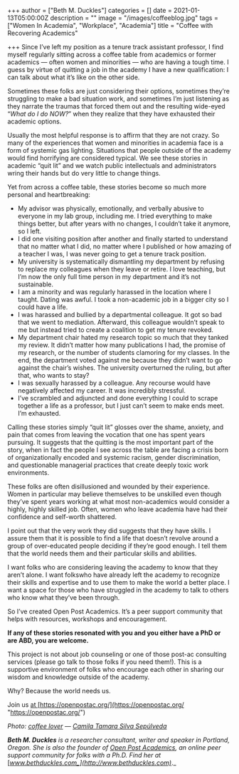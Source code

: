 +++
author = ["Beth M. Duckles"]
categories = []
date = 2021-01-13T05:00:00Z
description = ""
image = "/images/coffeeblog.jpg"
tags = ["Women In Academia", "Workplace", "Academia"]
title = "Coffee with Recovering Academics"

+++
Since I’ve left my position as a tenure track assistant professor, I find myself regularly sitting across a coffee table from academics or former academics — often women and minorities — who are having a tough time. I guess by virtue of quitting a job in the academy I have a new qualification: I can talk about what it’s like on the other side.

Sometimes these folks are just considering their options, sometimes they’re struggling to make a bad situation work, and sometimes I’m just listening as they narrate the traumas that forced them out and the resulting wide-eyed “_What do I do NOW?_” when they realize that they have exhausted their academic options.

Usually the most helpful response is to affirm that they are not crazy. So many of the experiences that women and minorities in academia face is a form of systemic gas lighting. Situations that people outside of the academy would find horrifying are considered typical. We see these stories in academic “quit lit” and we watch public intellectuals and administrators wring their hands but do very little to change things.

Yet from across a coffee table, these stories become so much more personal and heartbreaking:

* My advisor was physically, emotionally, and verbally abusive to everyone in my lab group, including me. I tried everything to make things better, but after years with no changes, I couldn’t take it anymore, so I left.
* I did one visiting position after another and finally started to understand that no matter what I did, no matter where I published or how amazing of a teacher I was, I was never going to get a tenure track position.
* My university is systematically dismantling my department by refusing to replace my colleagues when they leave or retire. I love teaching, but I’m now the only full time person in my department and it’s not sustainable.
* I am a minority and was regularly harassed in the location where I taught. Dating was awful. I took a non-academic job in a bigger city so I could have a life.
* I was harassed and bullied by a departmental colleague. It got so bad that we went to mediation. Afterward, this colleague wouldn’t speak to me but instead tried to create a coalition to get my tenure revoked.
* My department chair hated my research topic so much that they tanked my review. It didn’t matter how many publications I had, the promise of my research, or the number of students clamoring for my classes. In the end, the department voted against me because they didn’t want to go against the chair’s wishes. The university overturned the ruling, but after that, who wants to stay?
* I was sexually harassed by a colleague. Any recourse would have negatively affected my career. It was incredibly stressful.
* I’ve scrambled and adjuncted and done everything I could to scrape together a life as a professor, but I just can’t seem to make ends meet. I’m exhausted.

Calling these stories simply “quit lit” glosses over the shame, anxiety, and pain that comes from leaving the vocation that one has spent years pursuing. It suggests that the quitting is the most important part of the story, when in fact the people I see across the table are facing a crisis born of organizationally encoded and systemic racism, gender discrimination, and questionable managerial practices that create deeply toxic work environments.

These folks are often disillusioned and wounded by their experience. Women in particular may believe themselves to be unskilled even though they’ve spent years working at what most non-academics would consider a highly, highly skilled job. Often, women who leave academia have had their confidence and self-worth shattered.

I point out that the very work they did suggests that they have skills. I assure them that it is possible to find a life that doesn’t revolve around a group of over-educated people deciding if they’re good enough. I tell them that the world needs them and their particular skills and abilities.

I want folks who are considering leaving the academy to know that they aren’t alone. I want folkswho have already left the academy to recognize their skills and expertise and to use them to make the world a better place. I want a space for those who have struggled in the academy to talk to others who know what they’ve been through.

So I’ve created Open Post Academics. It’s a peer support community that helps with resources, workshops and encouragement.

**If any of these stories resonated with you and you either have a PhD or are ABD, you are welcome.**

This project is not about job counseling or one of those post-ac consulting services (please go talk to those folks if you need them!). This is a supportive environment of folks who encourage each other in sharing our wisdom and knowledge outside of the academy.

Why? Because the world needs us.

Join us [at ](https://openpostac.org/)[https://openpostac.org/](https://openpostac.org/ "https://openpostac.org/")

_Photo:_ [_coffee lover_](https://flic.kr/p/nQk8ia) _—_ [_Camila Tamara Silva Sepúlveda_](https://www.flickr.com/photos/akane2011/)

**_Beth M. Duckles_** _is a researcher consultant, writer and speaker in Portland, Oregon. She is also the founder of_ [_Open Post Academics_](https://openpostac.org/)_, an online peer support community for folks with a Ph.D. Find her at_ [_www.bethduckles.com_](http://www.bethduckles.com)_._